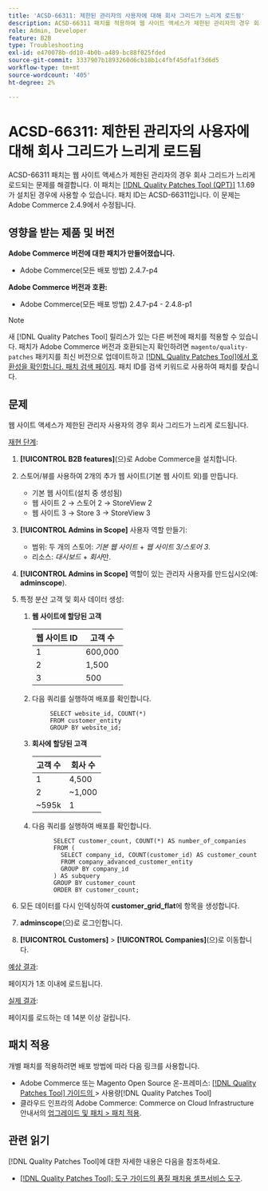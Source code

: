 ```yaml
---
title: 'ACSD-66311: 제한된 관리자의 사용자에 대해 회사 그리드가 느리게 로드됨'
description: ACSD-66311 패치를 적용하여 웹 사이트 액세스가 제한된 관리자의 경우 회사 그리드가 느리게 로드되는 Adobe Commerce 문제를 해결합니다.
role: Admin, Developer
feature: B2B
type: Troubleshooting
exl-id: e470078b-dd10-4b0b-a489-bc88f025fded
source-git-commit: 3337907b1893260d6cb18b1c4fbf45dfa1f3d6d5
workflow-type: tm+mt
source-wordcount: '405'
ht-degree: 2%

---
```


# ACSD-66311: 제한된 관리자의 사용자에 대해 회사 그리드가 느리게 로드됨

ACSD-66311 패치는 웹 사이트 액세스가 제한된 관리자의 경우 회사 그리드가 느리게 로드되는 문제를 해결합니다. 이 패치는 [[!DNL Quality Patches Tool (QPT)]](/help/tools/quality-patches-tool/quality-patches-tool-to-self-serve-quality-patches.md) 1.1.69가 설치된 경우에 사용할 수 있습니다. 패치 ID는 ACSD-66311입니다. 이 문제는 Adobe Commerce 2.4.9에서 수정됩니다.

## 영향을 받는 제품 및 버전

**Adobe Commerce 버전에 대한 패치가 만들어졌습니다.**

* Adobe Commerce(모든 배포 방법) 2.4.7-p4

**Adobe Commerce 버전과 호환:**

* Adobe Commerce(모든 배포 방법) 2.4.7-p4 - 2.4.8-p1

>[!NOTE]
>
>새 [!DNL Quality Patches Tool] 릴리스가 있는 다른 버전에 패치를 적용할 수 있습니다. 패치가 Adobe Commerce 버전과 호환되는지 확인하려면 `magento/quality-patches` 패키지를 최신 버전으로 업데이트하고 [[!DNL Quality Patches Tool]에서 호환성을 확인합니다. 패치 검색 페이지](https://experienceleague.adobe.com/tools/commerce-quality-patches/index.html). 패치 ID를 검색 키워드로 사용하여 패치를 찾습니다.

## 문제

웹 사이트 액세스가 제한된 관리자 사용자의 경우 회사 그리드가 느리게 로드됩니다.

<u>재현 단계</u>:

1. **[!UICONTROL B2B features]**(으)로 Adobe Commerce을 설치합니다.
1. 스토어/뷰를 사용하여 2개의 추가 웹 사이트(기본 웹 사이트 외)를 만듭니다.
   * 기본 웹 사이트(설치 중 생성됨)
   * 웹 사이트 2 → 스토어 2 → StoreView 2
   * 웹 사이트 3 → Store 3 → StoreView 3
1. **[!UICONTROL Admins in Scope]** 사용자 역할 만들기:
   * 범위: 두 개의 스토어: *기본 웹 사이트* + *웹 사이트 3/스토어 3*.
   * 리소스: *대시보드* + *회사*&#x200B;만.
1. **[!UICONTROL Admins in Scope]** 역할이 있는 관리자 사용자를 만드십시오(예: **adminscope**).
1. 특정 분산 고객 및 회사 데이터 생성:
   1. **웹 사이트에 할당된 고객**

      | 웹 사이트 ID | 고객 수 |
      |------------|---------------------|
      | 1 | 600,000 |
      | 2 | 1,500 |
      | 3 | 500 |

   1. 다음 쿼리를 실행하여 배포를 확인합니다.

      ```
           SELECT website_id, COUNT(*) 
           FROM customer_entity 
           GROUP BY website_id; 
      ```

   1. **회사에 할당된 고객**

      | 고객 수 | 회사 수 |
      |---------------------|---------------------|
      | 1 | 4,500 |
      | 2 | ~1,000 |
      | ~595k | 1 |

   1. 다음 쿼리를 실행하여 배포를 확인합니다.

      ```
            SELECT customer_count, COUNT(*) AS number_of_companies
            FROM (
              SELECT company_id, COUNT(customer_id) AS customer_count
              FROM company_advanced_customer_entity
              GROUP BY company_id
            ) AS subquery
            GROUP BY customer_count
            ORDER BY customer_count; 
      ```

1. 모든 데이터를 다시 인덱싱하여 **customer_grid_flat**&#x200B;에 항목을 생성합니다.
1. **adminscope**(으)로 로그인합니다.
1. **[!UICONTROL Customers]** > **[!UICONTROL Companies]**(으)로 이동합니다.

<u>예상 결과</u>:

페이지가 1초 이내에 로드됩니다.

<u>실제 결과</u>:

페이지를 로드하는 데 14분 이상 걸립니다.

## 패치 적용

개별 패치를 적용하려면 배포 방법에 따라 다음 링크를 사용합니다.

* Adobe Commerce 또는 Magento Open Source 온-프레미스: [[!DNL Quality Patches Tool]  가이드의 ](/help/tools/quality-patches-tool/usage.md)> 사용량[!DNL Quality Patches Tool]
* 클라우드 인프라의 Adobe Commerce: Commerce on Cloud Infrastructure 안내서의 [업그레이드 및 패치 > 패치 적용](https://experienceleague.adobe.com/docs/commerce-cloud-service/user-guide/develop/upgrade/apply-patches.html).

## 관련 읽기

[!DNL Quality Patches Tool]에 대한 자세한 내용은 다음을 참조하세요.

* [[!DNL Quality Patches Tool]: 도구 가이드의 품질 패치용 셀프서비스 도구](/help/tools/quality-patches-tool/quality-patches-tool-to-self-serve-quality-patches.md).
